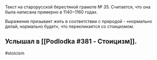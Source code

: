 Текст на старорусской берестяной грамоте № 35. Считается, что она была написана примерно в 1140‒1160 годах.

Выражение призывает жить в соответствии с природой - «нормально делай, нормально будет», что перекликается со стоицизмом.

Услышал в [[Podlodka #381 - Стоицизм]].
-
#stoicism